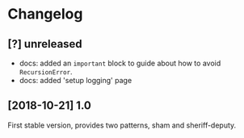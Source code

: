 # Changelog

## [?] unreleased
- docs: added an `important` block to guide about how to avoid `RecursionError`. 
- docs: added 'setup logging' page

## [2018-10-21] 1.0
First stable version, provides two patterns, sham and sheriff-deputy.